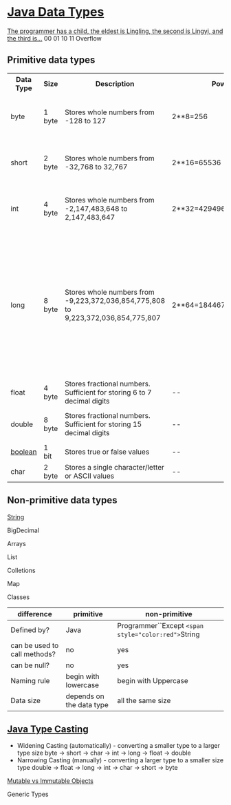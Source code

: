 # [Java Data Types](https://www.w3schools.com/java/java_data_types.asp)

[The programmer has a child, the eldest is Lingling, the second is Lingyi, and the third is...](https://blog.actorsfit.com/a?ID=01450-66a3dc3b-4b8c-495a-93eb-81a0cb23a00e)
00
01
10
11
Overflow

## Primitive data types

<table>
<tr>
<th>Data Type</th><th>Size</th><th>Description</th><th>Power of 2</th><th>Java Code</th>
</tr>
<tr>
<td>byte</td><td>1 byte</td><td>Stores whole numbers from -128 to 127</td><td>2**8=256</td><td>
<pre>
public class Main {
    public static void main(String[] args) {
        System.out.println("2**8=" + (int)Math.pow(2, 8));
    }
}
</pre></td>
</tr>
<tr>
<td>short</td><td>2 byte</td><td>Stores whole numbers from -32,768 to 32,767</td><td>2**16=65536</td><td>
<pre>
public class Main {
    public static void main(String[] args) {
        System.out.println("2**16=" + (int)Math.pow(2, 16));
    }
}
</pre></td>
</tr>
<tr>
<td>int</td><td>4 byte</td><td>Stores whole numbers from -2,147,483,648 to 2,147,483,647</td><td>2**32=4294967296</td><td>
<pre>
public class Main {
    public static void main(String[] args) {
        System.out.println("2**32=" + <span style="color:red">(long)</span>Math.pow(2, 32));
    }
}
</pre>
</td>
</tr>
<tr>
<td>long</td><td>8 byte</td><td>Stores whole numbers from -9,223,372,036,854,775,808 to 9,223,372,036,854,775,807</td><td>2**64=18446744073709552000</td><td>
<pre>
import java.math.BigInteger;
import java.math.BigDecimal;
public class Main {
    public static void main(String[] args) {
        System.out.println("2**64=" + BigDecimal.valueOf(Math.pow(2, 64)).toBigInteger());
    }
}
</pre>
<pre>
The process of converting a Double -> BigDecimal -> BigInteger is intensive. I propose the below: (about 500% faster)

BigInteger m = DoubleToBigInteger(doublevalue);

static BigInteger DoubleToBigInteger(double testVal) {
    long bits = Double.doubleToLongBits(testVal); 
    int exp = ((int)(bits >> 52) & 0x7ff) - 1075;
    BigInteger m = BigInteger.valueOf((bits & ((1L << 52)) - 1) | (1L << 52)).shiftLeft(exp);
    return  (bits >= 0)? m : m.negate();
}
</pre>
</td>
</tr>
<tr>
<td>float</td><td>4 byte</td><td>Stores fractional numbers. Sufficient for storing 6 to 7 decimal digits</td><td>--</td><td>
<pre>
float fAmount = 5.75f;
System.out.println(fAmount);
</pre>
</td>
</tr>
<tr>
<td>double</td><td>8 byte</td><td>Stores fractional numbers. Sufficient for storing 15 decimal digits</td><td>--</td><td>
<pre>
double dYen = 87654321.99<span style="color:red">d</span>;
System.out.println(dYen);
</pre>
<strong>Try without <span style="color:red">d</span>.</strong>
</td>
</tr>
<tr>
<td><a href="https://www.w3schools.com/java/java_booleans.asp">boolean</a></td><td>1 bit</td><td>Stores true or false values</td><td>--</td><td>--</td>
</tr>
<tr>
<td>char</td><td>2 byte</td><td>Stores a single character/letter or ASCII values</td><td>--</td><td>--</td>
</table>

## Non-primitive data types

[String](https://www.w3schools.com/java/java_strings.asp)

BigDecimal

Arrays

List

Colletions

Map

Classes

| difference                   | primitive                | non-primitive                                                |
| ---------------------------- | ------------------------ | ------------------------------------------------------------ |
| Defined by?                  | Java                     | Programmer``Except `<span style="color:red">`String |
| can be used to call methods? | no                       | yes                                                          |
| can be null?                 | no                       | yes                                                          |
| Naming rule                  | begin with lowercase     | begin with Uppercase                                         |
| Data size                    | depends on the data type | all the same size                                            |

## [Java Type Casting](https://www.w3schools.com/java/java_type_casting.asp)

- Widening Casting (automatically) - converting a smaller type to a larger type size
  byte -> short -> char -> int -> long -> float -> double
- Narrowing Casting (manually) - converting a larger type to a smaller size type
  double -> float -> long -> int -> char -> short -> byte

[Mutable vs Immutable Objects](https://www.interviewcake.com/concept/java/mutable)

Generic Types
